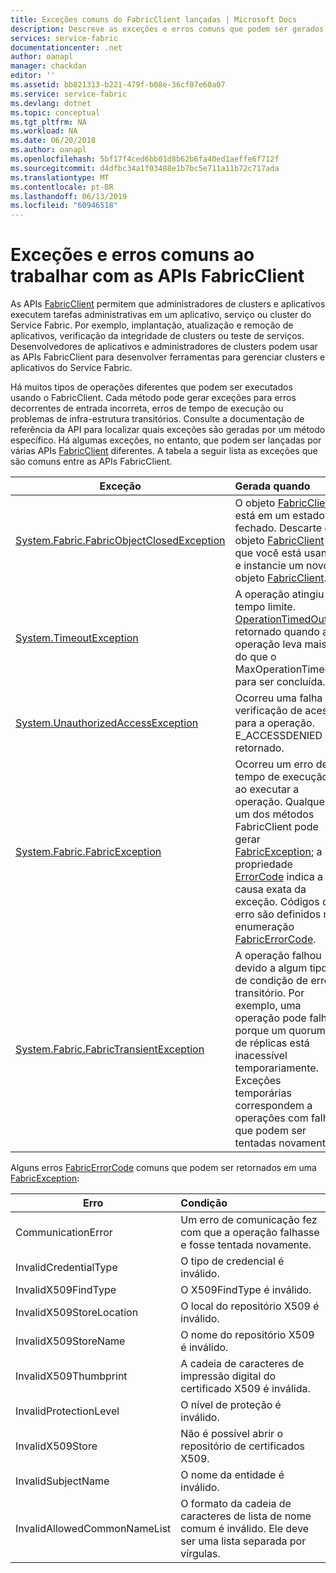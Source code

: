 ```yaml
---
title: Exceções comuns do FabricClient lançadas | Microsoft Docs
description: Descreve as exceções e erros comuns que podem ser gerados pelas APIs FabricClient ao executar operações de gerenciamento de aplicativos e clusters.
services: service-fabric
documentationcenter: .net
author: oanapl
manager: chackdan
editor: ''
ms.assetid: bb821313-b221-479f-b08e-36cf07e60a07
ms.service: service-fabric
ms.devlang: dotnet
ms.topic: conceptual
ms.tgt_pltfrm: NA
ms.workload: NA
ms.date: 06/20/2018
ms.author: oanapl
ms.openlocfilehash: 5bf17f4ced6bb01d8b62b6fa40ed1aeffe6f712f
ms.sourcegitcommit: d4dfbc34a1f03488e1b7bc5e711a11b72c717ada
ms.translationtype: MT
ms.contentlocale: pt-BR
ms.lasthandoff: 06/13/2019
ms.locfileid: "60946518"
---
```

# <a name="common-exceptions-and-errors-when-working-with-the-fabricclient-apis"></a>Exceções e erros comuns ao trabalhar com as APIs FabricClient
As APIs [FabricClient](https://docs.microsoft.com/dotnet/api/system.fabric.fabricclient) permitem que administradores de clusters e aplicativos executem tarefas administrativas em um aplicativo, serviço ou cluster do Service Fabric. Por exemplo, implantação, atualização e remoção de aplicativos, verificação da integridade de clusters ou teste de serviços. Desenvolvedores de aplicativos e administradores de clusters podem usar as APIs FabricClient para desenvolver ferramentas para gerenciar clusters e aplicativos do Service Fabric.

Há muitos tipos de operações diferentes que podem ser executados usando o FabricClient.  Cada método pode gerar exceções para erros decorrentes de entrada incorreta, erros de tempo de execução ou problemas de infra-estrutura transitórios.  Consulte a documentação de referência da API para localizar quais exceções são geradas por um método específico. Há algumas exceções, no entanto, que podem ser lançadas por várias APIs [FabricClient](https://docs.microsoft.com/dotnet/api/system.fabric.fabricclient) diferentes. A tabela a seguir lista as exceções que são comuns entre as APIs FabricClient.

| Exceção | Gerada quando |
| --- |:--- |
| [System.Fabric.FabricObjectClosedException](https://docs.microsoft.com/dotnet/api/system.fabric.fabricobjectclosedexception) |O objeto [FabricClient](https://docs.microsoft.com/dotnet/api/system.fabric.fabricclient) está em um estado fechado. Descarte o objeto [FabricClient](https://docs.microsoft.com/dotnet/api/system.fabric.fabricclient) que você está usando e instancie um novo objeto [FabricClient](https://docs.microsoft.com/dotnet/api/system.fabric.fabricclient). |
| [System.TimeoutException](https://docs.microsoft.com/dotnet/core/api/system.timeoutexception) |A operação atingiu o tempo limite. [OperationTimedOut](https://docs.microsoft.com/dotnet/api/system.fabric.fabricerrorcode) é retornado quando a operação leva mais do que o MaxOperationTimeout para ser concluída. |
| [System.UnauthorizedAccessException](https://docs.microsoft.com/dotnet/core/api/system.unauthorizedaccessexception) |Ocorreu uma falha na verificação de acesso para a operação. E_ACCESSDENIED é retornado. |
| [System.Fabric.FabricException](https://docs.microsoft.com/dotnet/api/system.fabric.fabricexception) |Ocorreu um erro de tempo de execução ao executar a operação. Qualquer um dos métodos FabricClient pode gerar [FabricException](https://docs.microsoft.com/dotnet/api/system.fabric.fabricexception); a propriedade [ErrorCode](https://docs.microsoft.com/dotnet/api/system.fabric.fabricexception.ErrorCode) indica a causa exata da exceção. Códigos de erro são definidos na enumeração [FabricErrorCode](https://docs.microsoft.com/dotnet/api/system.fabric.fabricerrorcode). |
| [System.Fabric.FabricTransientException](https://docs.microsoft.com/dotnet/api/system.fabric.fabrictransientexception) |A operação falhou devido a algum tipo de condição de erro transitório. Por exemplo, uma operação pode falhar porque um quorum de réplicas está inacessível temporariamente. Exceções temporárias correspondem a operações com falha que podem ser tentadas novamente. |

Alguns erros [FabricErrorCode](https://docs.microsoft.com/dotnet/api/system.fabric.fabricerrorcode) comuns que podem ser retornados em uma [FabricException](https://docs.microsoft.com/dotnet/api/system.fabric.fabricexception):

| Erro | Condição |
| --- |:--- |
| CommunicationError |Um erro de comunicação fez com que a operação falhasse e fosse tentada novamente. |
| InvalidCredentialType |O tipo de credencial é inválido. |
| InvalidX509FindType |O X509FindType é inválido. |
| InvalidX509StoreLocation |O local do repositório X509 é inválido. |
| InvalidX509StoreName |O nome do repositório X509 é inválido. |
| InvalidX509Thumbprint |A cadeia de caracteres de impressão digital do certificado X509 é inválida. |
| InvalidProtectionLevel |O nível de proteção é inválido. |
| InvalidX509Store |Não é possível abrir o repositório de certificados X509. |
| InvalidSubjectName |O nome da entidade é inválido. |
| InvalidAllowedCommonNameList |O formato da cadeia de caracteres de lista de nome comum é inválido. Ele deve ser uma lista separada por vírgulas. |

